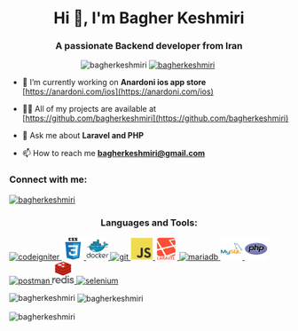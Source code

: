 <h1 align="center">Hi 👋, I'm Bagher Keshmiri</h1>
<h3 align="center">A passionate Backend developer from Iran</h3>

<p align="center">
 <img src="https://komarev.com/ghpvc/?username=bagherkeshmiri&label=Profile%20views&color=0e75b6&style=flat" alt="bagherkeshmiri" /> 
 <a href="https://github.com/ryo-ma/github-profile-trophy"><img src="https://github-profile-trophy.vercel.app/?username=bagherkeshmiri" alt="bagherkeshmiri" /></a> 
 <a href="https://twitter.com/" target="blank"><img src="https://img.shields.io/twitter/follow/?logo=twitter&style=for-the-badge" alt="" /></a> 
</p>

- 🔭 I’m currently working on **Anardoni ios app store** [https://anardoni.com/ios](https://anardoni.com/ios)

- 👨‍💻 All of my projects are available at [https://github.com/bagherkeshmiri](https://github.com/bagherkeshmiri)

- 💬 Ask me about **Laravel and PHP**

- 📫 How to reach me **bagherkeshmiri@gmail.com**

<h3 align="left">Connect with me:</h3>
<p align="left">
<a href="https://linkedin.com/in/bagherkeshmiri" target="blank"><img align="center" src="https://raw.githubusercontent.com/rahuldkjain/github-profile-readme-generator/master/src/images/icons/Social/linked-in-alt.svg" alt="bagherkeshmiri" height="30" width="40" /></a>
</p>

<h3 align="center">Languages and Tools:</h3>

<p align="left">
<a href="https://codeigniter.com" target="_blank" rel="noreferrer"> 
    <img src="https://cdn.worldvectorlogo.com/logos/codeigniter.svg" alt="codeigniter" width="40" height="40"/> 
</a> 

<a href="https://www.w3schools.com/css/" target="_blank" rel="noreferrer"> 
    <img src="https://raw.githubusercontent.com/devicons/devicon/master/icons/css3/css3-original-wordmark.svg" alt="css3" width="40" height="40"/> 
</a> 

<a href="https://www.docker.com/" target="_blank" rel="noreferrer"> 
    <img src="https://raw.githubusercontent.com/devicons/devicon/master/icons/docker/docker-original-wordmark.svg" alt="docker" width="40" height="40"/> 
</a> 

<a href="https://git-scm.com/" target="_blank" rel="noreferrer"> 
    <img src="https://www.vectorlogo.zone/logos/git-scm/git-scm-icon.svg" alt="git" width="40" height="40"/> 
</a> 

<a href="https://developer.mozilla.org/en-US/docs/Web/JavaScript" target="_blank" rel="noreferrer"> 
    <img src="https://raw.githubusercontent.com/devicons/devicon/master/icons/javascript/javascript-original.svg" alt="javascript" width="40" height="40"/> 
</a> 

<a href="https://laravel.com/" target="_blank" rel="noreferrer"> 
    <img src="https://raw.githubusercontent.com/devicons/devicon/master/icons/laravel/laravel-plain-wordmark.svg" alt="laravel" width="40" height="40"/> 
</a> 

<a href="https://mariadb.org/" target="_blank" rel="noreferrer"> 
    <img src="https://www.vectorlogo.zone/logos/mariadb/mariadb-icon.svg" alt="mariadb" width="40" height="40"/> 
</a> 

<a href="https://www.mysql.com/" target="_blank" rel="noreferrer"> 
    <img src="https://raw.githubusercontent.com/devicons/devicon/master/icons/mysql/mysql-original-wordmark.svg" alt="mysql" width="40" height="40"/> 
</a> 

<a href="https://www.php.net" target="_blank" rel="noreferrer"> 
    <img src="https://raw.githubusercontent.com/devicons/devicon/master/icons/php/php-original.svg" alt="php" width="40" height="40"/> 
</a> 

<a href="https://postman.com" target="_blank" rel="noreferrer"> 
    <img src="https://www.vectorlogo.zone/logos/getpostman/getpostman-icon.svg" alt="postman" width="40" height="40"/> 
</a> 

<a href="https://redis.io" target="_blank" rel="noreferrer"> 
    <img src="https://raw.githubusercontent.com/devicons/devicon/master/icons/redis/redis-original-wordmark.svg" alt="redis" width="40" height="40"/> 
</a> 

<a href="https://www.selenium.dev" target="_blank" rel="noreferrer"> 
    <img src="https://raw.githubusercontent.com/detain/svg-logos/780f25886640cef088af994181646db2f6b1a3f8/svg/selenium-logo.svg" alt="selenium" width="40" height="40"/> 
</a> 

</p>

<img align="left" src="https://github-readme-stats.vercel.app/api/top-langs?username=bagherkeshmiri&show_icons=true&locale=en&layout=compact" alt="bagherkeshmiri" />

<p>&nbsp;<img align="center" src="https://github-readme-stats.vercel.app/api?username=bagherkeshmiri&show_icons=true&locale=en" alt="bagherkeshmiri" /></p>

<p><img align="center" src="https://github-readme-streak-stats.herokuapp.com/?user=bagherkeshmiri&" alt="bagherkeshmiri" /></p>
